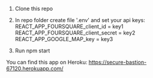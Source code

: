 1. Clone this repo
2. In repo folder create file '.env' and set your api keys:
REACT_APP_FOURSQUARE_client_id = key1
REACT_APP_FOURSQUARE_client_secret = key2
REACT_APP_GOOGLE_MAP_key = key3

3. Run npm start

You can find this app on Heroku: https://secure-bastion-67120.herokuapp.com/
